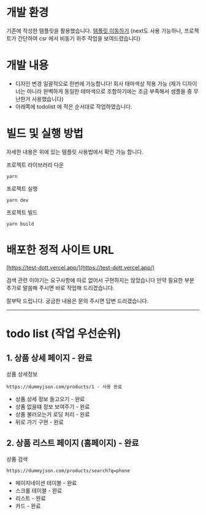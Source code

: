 # 개발 환경
기존에 작성한 템플릿을 활용했습니다.
[템플릿 이동하기](./README.ko.md)
(next도 사용 가능하나, 프로젝트가 간단하여 csr 에서 비동기 위주 작업을 보여드렸습니다)


# 개발 내용 
- 디자인 변경 일괄적으로 한번에 가능합니다! 회사 태마색상 적용 가능
  (제가 디자이너는 아니라 완벽하게 동일한 테마색으로 조합하기에는 조금 부족해서 샘플들 중 무난한거 사용했습니다)
- 아래쪽에 todolist 에 적은 순서대로 작업하였습니다. 




# 빌드 및 실행 방법
자세한 내용은 위에 있는 템플릿 사용법에서 확인 가능 합니다.

프로젝트 라이브러리 다운
```
yarn
```
프로젝트 실행
```
yarn dev
```
프로젝트 빌드
```
yarn build
```




# 배포한 정적 사이트 URL



[https://test-dott.vercel.app/](https://test-dott.vercel.app/)



검색 관련 이야기는 요구사항에 따로 없어서 구현하지는 않았습니다
만약 필요한 부분 추가로 말씀해 주시면 바로 작업해 드리겠습니다.


잘부탁 드립니다. 궁금한 내용은 문의 주시면 답변 드리겠습니다.

---

# todo list (작업 우선순위)

## 1. 상품 상세 페이지 - 완료 

상품 상세정보

```
https://dummyjson.com/products/1 - 사용 완료
```

- 상품 상세 정보 들고오기 - 완료
- 상품 없을떄 정보 보여주기 - 완료
- 상품 불러오는거 로딩 처리 - 완료
- 뒤로 가기 구현 - 완료 

## 2. 상품 리스트 페이지 (홈페이지) - 완료

상품 검색

```
https://dummyjson.com/products/search?q=phone
```

- 페이지네이션 테이블 - 완료
- 스크롤 테이블 - 완료
- 리스트 - 완료
- 카드 - 완료
